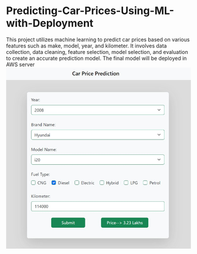 # Predicting-Car-Prices-Using-ML-with-Deployment
This project utilizes machine learning to predict car prices based on various features such as make, model, year, and kilometer. It involves data collection, data cleaning, feature selection, model selection, and evaluation to create an accurate prediction model. The final model will be deployed in AWS server
<img src="Website Screenshot.jpg"/>

